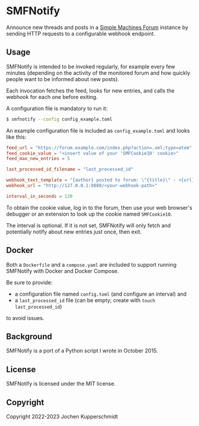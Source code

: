 # SMFNotify

Announce new threads and posts in a [Simple Machines
Forum](http://simplemachines.org/) instance by sending HTTP requests to
a configurable webhook endpoint.


## Usage

SMFNotify is intended to be invoked regularly, for example every few
minutes (depending on the activity of the monitored forum and how
quickly people want to be informed about new posts).

Each invocation fetches the feed, looks for new entries, and calls the
webhook for each one before exiting.

A configuration file is mandatory to run it:

```sh
$ smfnotify --config config_example.toml
```

An example configuration file is included as ``config_example.toml`` and
looks like this:

```toml
feed_url = "https://forum.example.com/index.php?action=.xml;type=atom"
feed_cookie_value = "<insert value of your 'SMFCookie10' cookie>"
feed_max_new_entries = 5

last_processed_id_filename = "last_processed_id"

webhook_text_template = "{author} posted to forum: \"{title}\" - <{url}>"
webhook_url = "http://127.0.0.1:8080/<your-webhook-path>"

interval_in_seconds = 120
```

To obtain the cookie value, log in to the forum, then use your web
browser's debugger or an extension to look up the cookie named
``SMFCookie10``.

The interval is optional. If it is not set, SMFNotify will only fetch
and potentially notify about new entries just once, then exit.


## Docker

Both a ``Dockerfile`` and a ``compose.yaml`` are included to support
running SMFNotify with Docker and Docker Compose.

Be sure to provide:

- a configuration file named ``config.toml`` (and configure an interval)
  and
- a ``last_processed_id`` file (can be empty; create with ``touch
  last_processed_id``)

to avoid issues.


## Background

SMFNotify is a port of a Python script I wrote in October 2015.


## License

SMFNotify is licensed under the MIT license.


## Copyright

Copyright 2022-2023 Jochen Kupperschmidt
